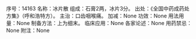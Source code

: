 序号：14163
名称：冰片散
组成：石膏2两，冰片3分。
出处：《全国中药成药处方集》（呼和浩特方）。
主治：口齿咽喉痛。
加减：None
功效：None
用法用量：None
制备方法：上为细末。
临床应用：None
各家论述：None
用药禁忌：None
附注：None
